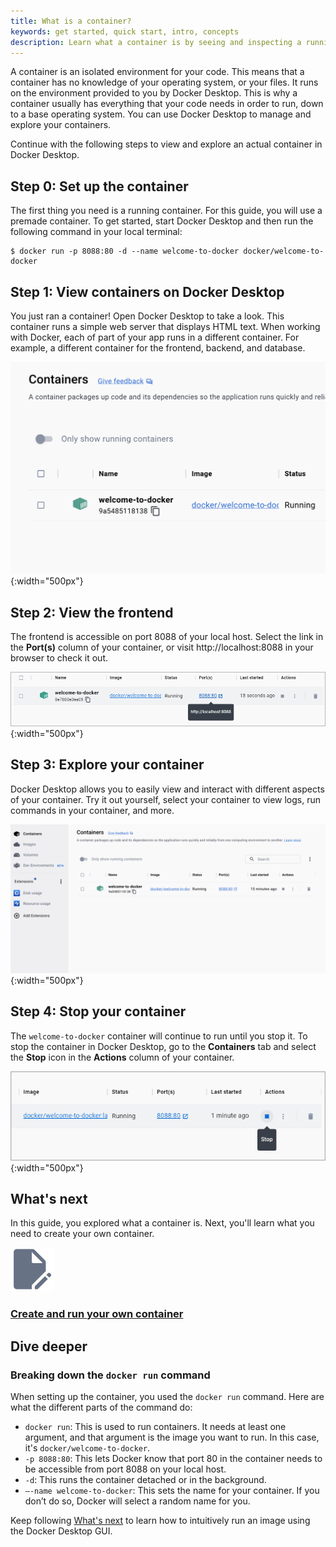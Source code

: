 ```yaml
---
title: What is a container?
keywords: get started, quick start, intro, concepts
description: Learn what a container is by seeing and inspecting a running container.
---
```


A container is an isolated environment for your code. This means that a container has no knowledge of your operating system, or your files. It runs on the environment provided to you by Docker Desktop. This is why a container usually has everything that your code needs in order to run, down to a base operating system. You can use Docker Desktop to manage and explore your containers.

Continue with the following steps to view and explore an actual container in Docker Desktop.

## Step 0: Set up the container

The first thing you need is a running container. For this guide, you will use a premade container. To get started, start Docker Desktop and then run the following command in your local terminal:

```console
$ docker run -p 8088:80 -d --name welcome-to-docker docker/welcome-to-docker
```

## Step 1: View containers on Docker Desktop

You just ran a container! Open Docker Desktop to take a look. This container runs a simple web server that displays HTML text. When working with Docker, each of part of your app runs in a different container. For example, a different container for the frontend, backend, and database.

![Docker Desktop with get-started container running](images/getting-started-container.png){:width="500px"}

## Step 2: View the frontend

The frontend is accessible on port 8088 of your local host. Select the link in the **Port(s)** column of your container, or visit http://localhost:8088  in your browser to check it out.

![Accessing container frontend from Docker Desktop](images/getting-started-frontend.png){:width="500px"}

## Step 3: Explore your container

Docker Desktop allows you to easily view and interact with different aspects of your container. Try it out yourself, select your container to view logs, run commands in your container, and more.

![Viewing container details in Docker Desktop](images/getting-started-explore-container.gif){:width="500px"}

## Step 4: Stop your container

The `welcome-to-docker` container will continue to run until you stop it. To stop the container in Docker Desktop, go to the **Containers** tab and select the **Stop** icon in the **Actions** column of your container.

![Stopping a container in Docker Desktop](images/getting-started-stop.png){:width="500px"}

## What's next

In this guide, you explored what a container is. Next, you'll learn what you need to create your own container.

<div class="component-container">
    <!--start row-->
    <div class="row">
     <div class="col-xs-12 col-sm-12 col-md-12 col-lg-4 block">
        <div class="component">
            <div class="component-icon">
                <a href="/get-started/run-your-own-container/"><img src="/assets/images/build-frontends.svg" alt="run your own container" width="70" height="70"></a>
            </div>
                <h3 id="run-your-own-container"><a href="/get-started/run-your-own-container">Create and run your own container</a></h3>
            </div>
        </div>
  </div>  
</div>


## Dive deeper

### Breaking down the `docker run` command

When setting up the container, you used the `docker run` command. Here are what the different parts of the command do:

 - `docker run`: This is used to run containers. It needs at least one argument, and that argument is the image you want to run. In this case, it's `docker/welcome-to-docker`.
 - `-p 8088:80`: This lets Docker know that port 80 in the container needs to be accessible from port 8088 on your local host.
 - `-d`: This runs the container detached or in the background.
 - `—-name welcome-to-docker`: This sets the name for your container. If you don’t do so, Docker will select a random name for you.

Keep following [What's next](#whats-next) to learn how to intuitively run an image using the Docker Desktop GUI.
